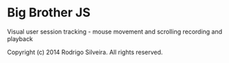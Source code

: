 Big Brother JS
==============

Visual user session tracking - mouse movement and scrolling recording and playback

Copyright (c) 2014 Rodrigo Silveira. All rights reserved.

